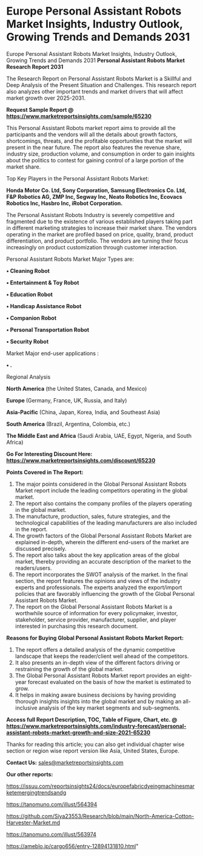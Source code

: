 # Europe Personal Assistant Robots Market Insights, Industry Outlook, Growing Trends and Demands 2031
 Europe Personal Assistant Robots Market Insights, Industry Outlook, Growing Trends and Demands 2031
<strong>Personal Assistant Robots Market Research Report 2031</strong>

The Research Report on Personal Assistant Robots Market is a Skillful and Deep Analysis of the Present Situation and Challenges. This research report also analyzes other important trends and market drivers that will affect market growth over 2025-2031.

<strong>Request Sample Report @ <a href=https://www.marketreportsinsights.com/sample/65230>https://www.marketreportsinsights.com/sample/65230</a></strong>

This Personal Assistant Robots market report aims to provide all the participants and the vendors will all the details about growth factors, shortcomings, threats, and the profitable opportunities that the market will present in the near future. The report also features the revenue share, industry size, production volume, and consumption in order to gain insights about the politics to contest for gaining control of a large portion of the market share.

Top Key Players in the Personal Assistant Robots Market:

<strong>Honda Motor Co. Ltd, Sony Corporation, Samsung Electronics Co. Ltd, F&P Robotics AG, ZMP Inc, Segway Inc, Neato Robotics Inc, Ecovacs Robotics Inc, Hasbro Inc, iRobot Corporation.</strong>

The Personal Assistant Robots Industry is severely competitive and fragmented due to the existence of various established players taking part in different marketing strategies to increase their market share. The vendors operating in the market are profiled based on price, quality, brand, product differentiation, and product portfolio. The vendors are turning their focus increasingly on product customization through customer interaction.

Personal Assistant Robots Market Major Types are:

<strong>• Cleaning Robot

• Entertainment & Toy Robot

• Education Robot

• Handicap Assistance Robot

• Companion Robot

• Personal Transportation Robot

• Security Robot</strong>

Market Major end-user applications :

<strong>• .</strong>

Regional Analysis

</u><strong><b>North America</b></strong> (the United States, Canada, and Mexico)

<strong><b>Europe </b></strong>(Germany, France, UK, Russia, and Italy)

<strong><b>Asia-Pacific</b></strong> (China, Japan, Korea, India, and Southeast Asia)

<strong><b>South America</b></strong> (Brazil, Argentina, Colombia, etc.)

<strong><b>The Middle East and Africa</b></strong> (Saudi Arabia, UAE, Egypt, Nigeria, and South Africa)

<strong>Go For Interesting Discount Here: <a href=https://www.marketreportsinsights.com/discount/65230>https://www.marketreportsinsights.com/discount/65230</a></strong>

<strong>Points Covered in The Report:</strong>
<ol>
  <li>The major points considered in the Global Personal Assistant Robots Market report include the leading competitors operating in the global market.</li>
  <li>The report also contains the company profiles of the players operating in the global market.</li>
  <li>The manufacture, production, sales, future strategies, and the technological capabilities of the leading manufacturers are also included in the report.</li>
  <li>The growth factors of the Global Personal Assistant Robots Market are explained in-depth, wherein the different end-users of the market are discussed precisely.</li>
  <li>The report also talks about the key application areas of the global market, thereby providing an accurate description of the market to the readers/users.</li>
  <li>The report incorporates the SWOT analysis of the market. In the final section, the report features the opinions and views of the industry experts and professionals. The experts analyzed the export/import policies that are favorably influencing the growth of the Global Personal Assistant Robots Market.</li>
  <li>The report on the Global Personal Assistant Robots Market is a worthwhile source of information for every policymaker, investor, stakeholder, service provider, manufacturer, supplier, and player interested in purchasing this research document.</li>
</ol>
<strong>Reasons for Buying Global Personal Assistant Robots Market Report:</strong>

<ol>
  <li>The report offers a detailed analysis of the dynamic competitive landscape that keeps the reader/client well ahead of the competitors.</li>
  <li>It also presents an in-depth view of the different factors driving or restraining the growth of the global market.</li>
  <li>The Global Personal Assistant Robots Market report provides an eight-year forecast evaluated on the basis of how the market is estimated to grow.</li>
  <li>It helps in making aware business decisions by having providing thorough insights insights into the global market and by making an all-inclusive analysis of the key market segments and sub-segments.</li>
</ol>
<strong>Access full Report Description, TOC, Table of Figure, Chart, etc. @ <a href=https://www.marketreportsinsights.com/industry-forecast/personal-assistant-robots-market-growth-and-size-2021-65230>https://www.marketreportsinsights.com/industry-forecast/personal-assistant-robots-market-growth-and-size-2021-65230</a></strong>


Thanks for reading this article; you can also get individual chapter wise section or region wise report version like Asia, United States, Europe.

<strong>Contact Us:</strong>
sales@marketreportsinsights.com

<strong>Our other reports:</strong>

<a href=https://issuu.com/reportsinsights24/docs/europefabricdyeingmachinesmarketemergingtrendsandg>https://issuu.com/reportsinsights24/docs/europefabricdyeingmachinesmarketemergingtrendsandg</a>

<a href=https://tanomuno.com/illust/564394>https://tanomuno.com/illust/564394</a>

<a href=https://github.com/Siya23553/Research/blob/main/North-America-Cotton-Harvester-Market.md>https://github.com/Siya23553/Research/blob/main/North-America-Cotton-Harvester-Market.md</a>

<a href=https://tanomuno.com/illust/563974>https://tanomuno.com/illust/563974</a>

<a href=https://ameblo.jp/cargo656/entry-12894131810.html>https://ameblo.jp/cargo656/entry-12894131810.html</a>"
